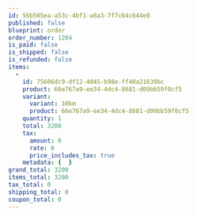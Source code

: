 ```yaml
---
id: 56b505ea-a53c-4bf1-a8a3-7f7c64c644e0
published: false
blueprint: order
order_number: 1204
is_paid: false
is_shipped: false
is_refunded: false
items:
  -
    id: 75606dc9-df12-4045-b98e-ff40a21639bc
    product: 66e767a9-ee34-4dc4-8681-d09bb59f0cf5
    variant:
      variant: 10km
      product: 66e767a9-ee34-4dc4-8681-d09bb59f0cf5
    quantity: 1
    total: 3200
    tax:
      amount: 0
      rate: 0
      price_includes_tax: true
    metadata: {  }
grand_total: 3200
items_total: 3200
tax_total: 0
shipping_total: 0
coupon_total: 0
---
```

